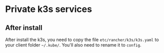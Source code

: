 # Private k3s services

## After install

After install the k3s, you need to copy the file `etc/rancher/k3s/k3s.yaml` to your client folder `~/.kube/`. You'll also need to rename it to `config`.